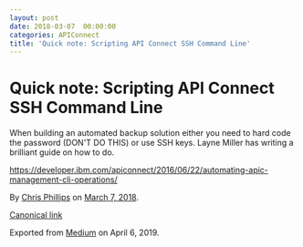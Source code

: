 ```yaml
---
layout: post
date: 2018-03-07  00:00:00
categories: APIConnect
title: 'Quick note: Scripting API Connect SSH Command Line'
---
```

# Quick note: Scripting API Connect SSH Command Line 

When building an automated backup solution either you need to hard code
the password (DON'T DO THIS) or use SSH keys. Layne Miller has writing a
brilliant guide on how to do.

<https://developer.ibm.com/apiconnect/2016/06/22/automating-apic-management-cli-operations/>





By [Chris Phillips](https://medium.com/@cminion) on
[March 7, 2018](https://medium.com/p/d3a645a3c49b).

[Canonical
link](https://medium.com/@cminion/quick-note-scripting-api-connect-ssh-command-line-d3a645a3c49b)

Exported from [Medium](https://medium.com) on April 6, 2019.
